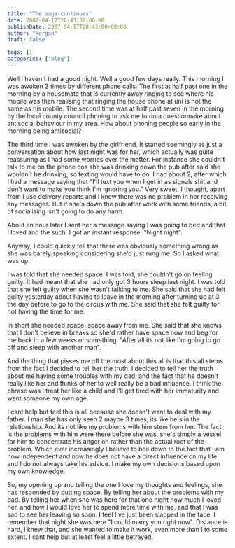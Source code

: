 ```yaml
---
title: "The saga continues"
date: 2007-04-17T20:43:00+00:00
publishDate: 2007-04-17T20:43:00+00:00
author: "Morgan"
draft: false

tags: []
categories: ["blog"]
---
```


Well I haven't had a good night. Well a good few days really. This morning I was awoken 3 times by different phone calls. The first at half past one in the morning by a housemate that is currently away ringing to see where his mobile was then realising that ringing the house phone at uni is not the same as his mobile. The second time was at half past seven in the morning by the local county council phoning to ask me to do a questionnaire about anti­social behaviour in my area. How about phoning people so early in the morning being anti­social?

The third time I was awoken by the girlfriend. It started seemingly as just a conversation about how last night was for her, which actually was quite reassuring as I had some worries over the matter. For instance she couldn't talk to me on the phone cos she was drinking down the pub after said she wouldn't be drinking, so texting would have to do. I had about 2, after which I had a message saying that "I'll text you when I get in as signals shit and don't want to make you think I'm ignoring you." Very sweet, I thought, apart from I use delivery reports and I knew there was no problem in her receiving any messages. But if she's down the pub after work with some friends, a bit of socialising isn't going to do any harm.

About an hour later I sent her a message saying I was going to bed and that I loved and the such. I got an instant response. "Night night".

Anyway, I could quickly tell that there was obviously something wrong as she was barely speaking considering she'd just rung me. So I asked what was up.

I was told that she needed space. I was told, she couldn't go on feeling guilty. It had meant that she had only got 3 hours sleep last night. I was told that she felt guilty when she wasn't talking to me. She said that she had felt guilty yesterday about having to leave in the morning after turning up at 3 the day before to go to the circus with me. She said that she felt guilty for not having the time for me.

In short she needed space, space away from me. She said that she knows that I don't believe in breaks so she'd rather have space now and beg for me back in a few weeks or something. "After all its not like I'm going to go off and sleep with another man".

And the thing that pisses me off the most about this all is that this all stems from the fact I decided to tell her the truth. I decided to tell her the truth about me having some troubles with my dad, and the fact that he doesn't really like her and thinks of her to well really be a bad influence. I think the phrase was I treat her like a child and I'll get tired with her immaturity and want someone my own age.

I cant help but feel this is all because she doesn't want to deal with my father. I man she has only seen 2 maybe 3 times, its like he's in the relationship. And its not like my problems with him stem from her. The fact is the problems with him were there before she was, she's simply a vessel for him to concentrate his anger on rather than the actual root of the problem. Which ever increasingly I believe to boil down to the fact that I am now independent and now he does not have a direct influence on my life and I do not always take his advice. I make my own decisions based upon my own knowledge.

So, my opening up and telling the one I love my thoughts and feelings, she has responded by putting space. By telling her about the problems with my dad. By telling her when she was here for that one night how much I loved her, and how I would love her to spend more time with me, and that I was sad to see her leaving so soon. I feel I've just been slapped in the face. I remember that night she was here "I could marry you right now". Distance is hard, I knew that, and she wanted to make it work, even more than I to some extent. I cant help but at least feel a little betrayed.
